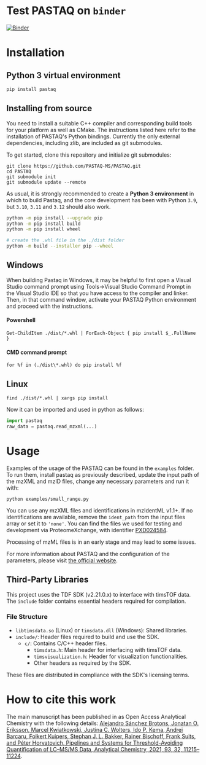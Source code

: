 # Test PASTAQ on `binder`

[![Binder](https://mybinder.org/badge_logo.svg)](https://mybinder.org/v2/gh/PASTAQ-MS/PASTAQ/HEAD?labpath=examples%2FpastaqExamples.ipynb)

# Installation

## Python 3 virtual environment

```sh
pip install pastaq
```

## Installing from source

You need to install a suitable C++ compiler and
corresponding build tools for your platform as well as CMake. 
The instructions listed here refer to the installation of PASTAQ's Python
bindings.  Currently the only external dependencies, including zlib, are included as git submodules.  

To get started, clone this repository and initialize git submodules:

```
git clone https://github.com/PASTAQ-MS/PASTAQ.git
cd PASTAQ
git submodule init
git submodule update --remote
```

As usual, it is strongly recommended to create a **Python 3 environment** in which to build Pastaq, and the core development has been with Python `3.9`, but `3.10`, `3.11` and `3.12` should also work.

```sh
python -m pip install --upgrade pip
python -m pip install build
python -m pip install wheel

# create the .whl file in the ./dist folder
python -m build --installer pip --wheel
```

## Windows

When building Pastaq in Windows, it may be helpful to first open a Visual Studio command prompt using Tools->Visual Studio Command Prompt in the Visual Studio IDE so that you have access to the compiler and linker.  Then, in that command window, activate your PASTAQ Python environment and proceed with the instructions.

#### Powershell

```
Get-ChildItem ./dist/*.whl | ForEach-Object { pip install $_.FullName }
```

#### CMD command prompt

```
for %f in (./dist\*.whl) do pip install %f
```
## Linux

```
find ./dist/*.whl | xargs pip install 
```

<!--- # # Build the module and install it in your system: -->
<!--- ```sh -->
<!--- # Installation -->
<!--- python3 setup.py install --user -->

<!---  # Development -->
<!--- python3 setup.py develop --user -->
<!--- ``` -->

Now it can be imported and used in python as follows:

```python
import pastaq
raw_data = pastaq.read_mzxml(...)
```

# Usage

Examples of the usage of the PASTAQ can be found in the `examples` folder. To
run them, install pastaq as previously described, update the input path of the
mzXML and mzID files, change any necessary parameters and run it with:

```
python examples/small_range.py
```

You can use any mzXML files and identifications in mzIdentML v1.1+. If no
identifications are available, remove the `ident_path` from the input files
array or set it to `'none'`. You can find the files we used for testing and
development via ProteomeXchange, with identifier [PXD024584](https://www.ebi.ac.uk/pride/archive/projects/PXD024584).

Processing of mzML files is in an early stage and may lead to some issues.

For more information about PASTAQ and the configuration of the parameters,
please visit [the official website][website].

[website]: https://pastaq.horvatovichlab.com

<!-- # Compile the pastaq library from source -->

<!-- For an out of source build of the library, create a build directory and run cmake: -->

<!-- ```sh -->
<!-- mkdir build -->
<!-- cd build -->
<!-- cmake .. -->
<!-- make -->
<!-- ``` -->

<!-- If you wish to enable the compilation of the tests you need to set up the -->
<!-- `PASTAQ_ENABLE_TESTS` flag to 1. A limited number of automated test are -->
<!-- currently available but we are looking forward to improve this in the future. -->

<!-- ```sh -->
<!-- mkdir build -->
<!-- cd build -->
<!-- cmake .. -DPASTAQ_ENABLE_TESTS=1 -->
<!-- make -->
<!-- make test -->
<!-- ``` -->

<!-- Additionally, you can use the Ninja building tool for faster compilation times. -->

<!-- ```sh -->
<!-- mkdir build -->
<!-- cd build -->
<!-- cmake .. -DPASTAQ_ENABLE_TESTS=1 -GNinja -->
<!-- ninja -->
<!-- ninja test -->
<!-- ``` -->

## Third-Party Libraries

This project uses the TDF SDK (v2.21.0.x) to interface with timsTOF data. The `include` folder contains essential headers required for compilation.

### File Structure
- `libtimsdata.so` (Linux) or `timsdata.dll` (Windows): Shared libraries.
- `include/`: Header files required to build and use the SDK.
  - `c/`: Contains C/C++ header files.
    - `timsdata.h`: Main header for interfacing with timsTOF data.
    - `timsvisualization.h`: Header for visualization functionalities.
    - Other headers as required by the SDK.

These files are distributed in compliance with the SDK's licensing terms.

# How to cite this work

The main manuscript has been published in as Open Access Analytical Chemistry with the following details: [Alejandro Sánchez Brotons, Jonatan O. Eriksson, Marcel Kwiatkowski, Justina C. Wolters, Ido P. Kema, Andrei Barcaru, Folkert Kuipers, Stephan J. L. Bakker, Rainer Bischoff, Frank Suits, and Péter Horvatovich, Pipelines and Systems for Threshold-Avoiding Quantification of LC–MS/MS Data, Analytical Chemistry, 2021, 93, 32, 11215–11224](https://pubs.acs.org/doi/10.1021/acs.analchem.1c01892).
